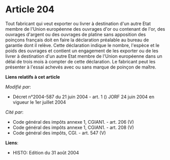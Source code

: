 # Article 204

Tout fabricant qui veut exporter ou livrer à destination d'un autre Etat membre de l'Union européenne des ouvrages d'or ou
contenant de l'or, des ouvrages d'argent ou des ouvrages de platine sans apposition des poinçons français doit en faire la
déclaration préalable au bureau de garantie dont il relève. Cette déclaration indique le nombre, l'espèce et le poids des
ouvrages et contient un engagement de les exporter ou de les livrer à destination d'un autre Etat membre de l'Union
européenne dans un délai de trois mois à compter de cette déclaration. Le fabricant peut les présenter à l'essai achevés avec
ou sans marque de poinçon de maître.

**Liens relatifs à cet article**

_Modifié par_:

  - Décret n°2004-587 du 21 juin 2004 - art. 1 () JORF 24 juin 2004 en vigueur le 1er juillet 2004

_Cité par_:

  - Code général des impôts annexe 1, CGIAN1. - art. 206 (V)
  - Code général des impôts annexe 1, CGIAN1. - art. 208 (V)
  - Code général des impôts, CGI. - art. 547 (V)

**Liens**:

  - HISTO: Edition du 31 août 2004
